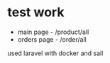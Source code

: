 # test work  
  
* main page - /product/all  
* orders page - /order/all  
  
used laravel with docker and sail
